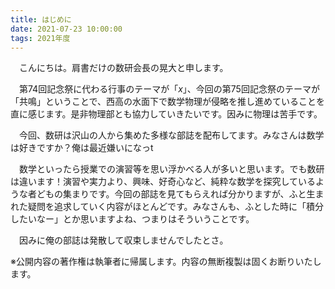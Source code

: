 ```yaml
---
title: はじめに
date: 2021-07-23 10:00:00
tags: 2021年度
---
```




　こんにちは。肩書だけの数研会長の晃大と申します。

　第74回記念祭に代わる行事のテーマが「$x$」、今回の第75回記念祭のテーマが「共鳴」ということで、西高の水面下で数学物理が侵略を推し進めていることを直に感じます。是非物理部とも協力していきたいです。因みに物理は苦手です。

　今回、数研は沢山の人から集めた多様な部誌を配布してます。みなさんは数学は好きですか？俺は最近嫌いになっt

　数学といったら授業での演習等を思い浮かべる人が多いと思います。でも数研は違います！演習や実力より、興味、好奇心など、純粋な数学を探究しているような者どもの集まりです。今回の部誌を見てもらえれば分かりますが、ふと生まれた疑問を追求していく内容がほとんどです。みなさんも、ふとした時に「積分したいなー」とか思いますよね、つまりはそういうことです。

  　因みに俺の部誌は発散して収束しませんでしたとさ。

※公開内容の著作権は執筆者に帰属します。内容の無断複製は固くお断りいたします。
